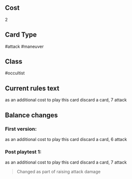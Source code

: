 ## Cost
2
## Card Type
#attack #maneuver 
## Class
#occultist 
## Current rules text
as an additional cost to play this card discard a card, 7 attack
## Balance changes
### First version:
as an additional cost to play this card discard a card, 6 attack
### Post playtest 1:
as an additional cost to play this card discard a card, 7 attack
> Changed as part of raising attack damage